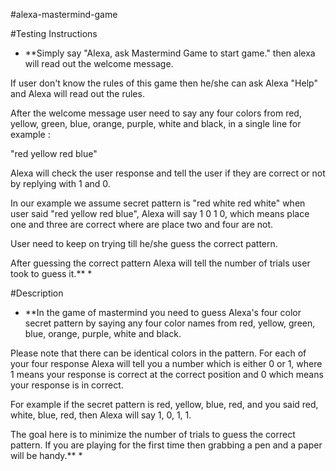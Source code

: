 #alexa-mastermind-game

#Testing Instructions
* **Simply say "Alexa, ask Mastermind Game to start game." then alexa will read out the welcome message. 

If user don't know the rules of this game then he/she can ask Alexa "Help" and Alexa will read out the rules.

After the welcome message user need to say any four colors from red, yellow, green, blue, orange, purple, white and black, in a single line for example :

"red yellow red blue"

Alexa will check the user response and tell the user if they are correct or not by replying with 1 and 0.

In our example we assume secret pattern is "red white red white" when user said "red yellow red blue", Alexa will say 1 0 1 0, which means place one and three are correct where are place two and four are not.

User need to keep on trying till he/she guess the correct pattern.

After guessing the correct pattern Alexa will tell the number of trials user took to guess it.** *

#Description

* **In the game of mastermind you need to guess Alexa's four color secret pattern by saying any four color names from red, yellow, green, blue, orange, purple, white and black. 

Please note that there can be identical colors in the pattern. For each of your four response Alexa will tell you a number which is either 0 or 1, where 1 means your response is correct at the correct position and 0 which means your response is in correct. 

For example if the secret pattern is red, yellow, blue, red, and you said red, white, blue, red, then Alexa will say 1, 0, 1, 1. 

The goal here is to minimize the number of trials to guess the correct pattern. If you are playing for the first time then grabbing a pen and a paper will be handy.** *
